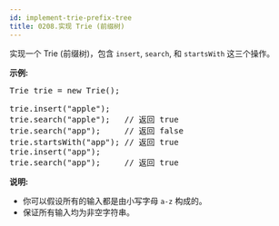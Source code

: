 ```yaml
---
id: implement-trie-prefix-tree
title: 0208.实现 Trie (前缀树)
---
```

实现一个 Trie (前缀树)，包含 <code>insert</code>, <code>search</code>, 和 <code>startsWith</code> 这三个操作。

**示例:**


<pre>Trie trie = new Trie();<br/><br/>trie.insert(&#34;apple&#34;);<br/>trie.search(&#34;apple&#34;);   // 返回 true<br/>trie.search(&#34;app&#34;);     // 返回 false<br/>trie.startsWith(&#34;app&#34;); // 返回 true<br/>trie.insert(&#34;app&#34;);   <br/>trie.search(&#34;app&#34;);     // 返回 true</pre>

**说明:**


- 你可以假设所有的输入都是由小写字母 <code>a-z</code> 构成的。
- 保证所有输入均为非空字符串。
